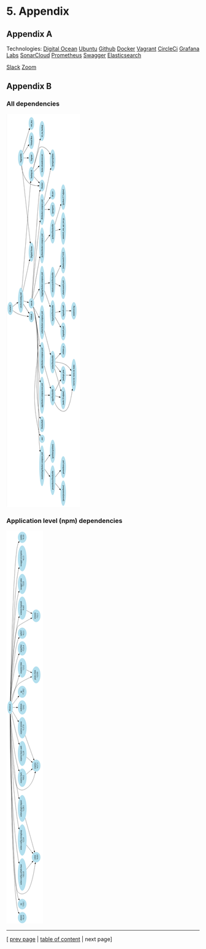 # 5. Appendix

## Appendix A
Technologies:
[Digital Ocean](https://www.digitalocean.com/)
[Ubuntu](https://ubuntu.com/)
[Github](https://www.github.com/)
[Docker](https://www.docker.com/)
[Vagrant](https://www.vagrantup.com/)
[CircleCi](https://www.circleci.com/)
[Grafana Labs](https://grafana.com/)
[SonarCloud](https://www.sonarcloud.io/)
[Prometheus](https://prometheus.io/)
[Swagger](https://swagger.io/)
[Elasticsearch](https://www.elastic.co/)

[Slack](https://slack.com/)
[Zoom](https://zoom.us/)

## Appendix B
### All dependencies
![Dependency graph](../images/ch2_dependencies_all_sideways.png)
### Application level (npm) dependencies
![Dependency graph](./../images/ch2_dependencies_npm_sideways.png)

---
[ [prev page](../chapters/402_conclusion.md) | [table of content](../table_of_content.md) | next page]